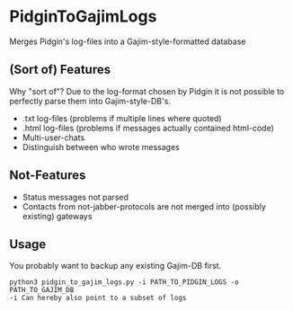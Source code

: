 PidginToGajimLogs
=================

Merges Pidgin's log-files into a Gajim-style-formatted database

(Sort of) Features
------------------
Why "sort of"? Due to the log-format chosen by Pidgin it is not possible to perfectly parse them into Gajim-style-DB's.

- .txt log-files (problems if multiple lines where quoted)
- .html log-files (problems if messages actually contained html-code)
- Multi-user-chats
- Distinguish between who wrote messages

Not-Features
------------
- Status messages not parsed
- Contacts from not-jabber-protocols are not merged into (possibly existing) gateways

Usage
-----
You probably want to backup any existing Gajim-DB first.

	python3 pidgin_to_gajim_logs.py -i PATH_TO_PIDGIN_LOGS -o PATH_TO_GAJIM_DB
	-i Can hereby also point to a subset of logs